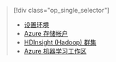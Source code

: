 > [!div class="op_single_selector"]
> * [设置环境](../articles/machine-learning/team-data-science-process/environment-setup.md)
> * [Azure 存储帐户](../articles/storage/common/storage-quickstart-create-account.md)
> * [HDInsight (Hadoop) 群集](../articles/machine-learning/team-data-science-process/customize-hadoop-cluster.md)
> * [Azure 机器学习工作区](../articles/machine-learning/studio/create-workspace.md)
> 
> 

